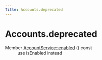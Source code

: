 ```yaml
---
Title: Accounts.deprecated
---
```


# Accounts.deprecated

<dl class="reflist">
<dt>Member <a class="el" href="..//Accounts.AccountService.md#a1d79980f25d38aba3d6777d0afe544f3">AccountService::enabled</a>  () const </dt>
<dd>use isEnabled instead </dd>
</dl>
